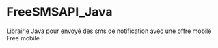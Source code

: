 # FreeSMSAPI_Java
Librairie Java pour envoyé des sms de notification avec une offre mobile Free mobile !
